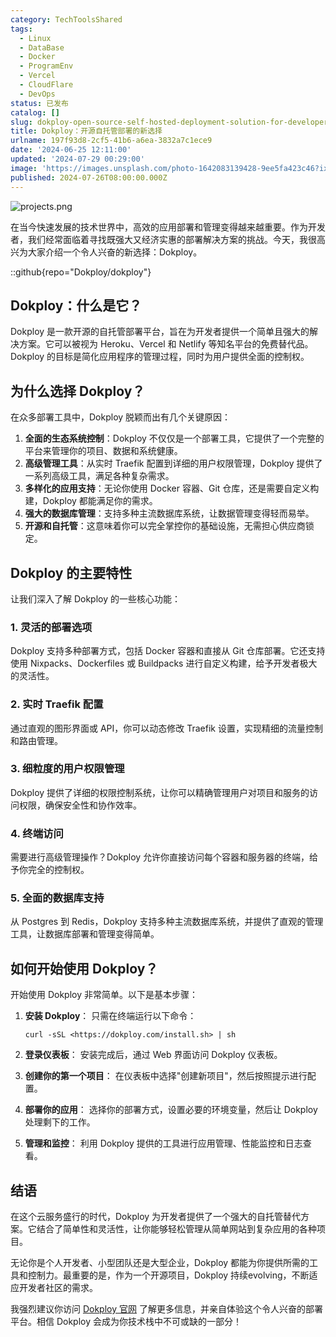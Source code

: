 ```yaml
---
category: TechToolsShared
tags:
  - Linux
  - DataBase
  - Docker
  - ProgramEnv
  - Vercel
  - CloudFlare
  - DevOps
status: 已发布
catalog: []
slug: dokploy-open-source-self-hosted-deployment-solution-for-developers
title: Dokploy：开源自托管部署的新选择
urlname: 197f93d8-2cf5-41b6-a6ea-3832a7c1ece9
date: '2024-06-25 12:11:00'
updated: '2024-07-29 00:29:00'
image: 'https://images.unsplash.com/photo-1642083139428-9ee5fa423c46?ixlib=rb-4.0.3&q=85&fm=jpg&crop=entropy&cs=srgb'
published: 2024-07-26T08:00:00.000Z
---
```


![projects.png](https://prod-files-secure.s3.us-west-2.amazonaws.com/5d24fe63-e567-4804-86f9-9fdc62e13082/adfdc1fe-2109-46ac-9ad4-f50e8631f20c/projects.png?X-Amz-Algorithm=AWS4-HMAC-SHA256&X-Amz-Content-Sha256=UNSIGNED-PAYLOAD&X-Amz-Credential=AKIAT73L2G45GO43JXI4%2F20241119%2Fus-west-2%2Fs3%2Faws4_request&X-Amz-Date=20241119T213359Z&X-Amz-Expires=3600&X-Amz-Signature=763196bd7772a2fff18233337a954323c44af7a4d9346d7def9013220945256c&X-Amz-SignedHeaders=host&x-id=GetObject)


在当今快速发展的技术世界中，高效的应用部署和管理变得越来越重要。作为开发者，我们经常面临着寻找既强大又经济实惠的部署解决方案的挑战。今天，我很高兴为大家介绍一个令人兴奋的新选择：Dokploy。


::github{repo="Dokploy/dokploy"}


## Dokploy：什么是它？


Dokploy 是一款开源的自托管部署平台，旨在为开发者提供一个简单且强大的解决方案。它可以被视为 Heroku、Vercel 和 Netlify 等知名平台的免费替代品。Dokploy 的目标是简化应用程序的管理过程，同时为用户提供全面的控制权。


## 为什么选择 Dokploy？


在众多部署工具中，Dokploy 脱颖而出有几个关键原因：

1. **全面的生态系统控制**：Dokploy 不仅仅是一个部署工具，它提供了一个完整的平台来管理你的项目、数据和系统健康。
2. **高级管理工具**：从实时 Traefik 配置到详细的用户权限管理，Dokploy 提供了一系列高级工具，满足各种复杂需求。
3. **多样化的应用支持**：无论你使用 Docker 容器、Git 仓库，还是需要自定义构建，Dokploy 都能满足你的需求。
4. **强大的数据库管理**：支持多种主流数据库系统，让数据管理变得轻而易举。
5. **开源和自托管**：这意味着你可以完全掌控你的基础设施，无需担心供应商锁定。

## Dokploy 的主要特性


让我们深入了解 Dokploy 的一些核心功能：


### 1. 灵活的部署选项


Dokploy 支持多种部署方式，包括 Docker 容器和直接从 Git 仓库部署。它还支持使用 Nixpacks、Dockerfiles 或 Buildpacks 进行自定义构建，给予开发者极大的灵活性。


### 2. 实时 Traefik 配置


通过直观的图形界面或 API，你可以动态修改 Traefik 设置，实现精细的流量控制和路由管理。


### 3. 细粒度的用户权限管理


Dokploy 提供了详细的权限控制系统，让你可以精确管理用户对项目和服务的访问权限，确保安全性和协作效率。


### 4. 终端访问


需要进行高级管理操作？Dokploy 允许你直接访问每个容器和服务器的终端，给予你完全的控制权。


### 5. 全面的数据库支持


从 Postgres 到 Redis，Dokploy 支持多种主流数据库系统，并提供了直观的管理工具，让数据库部署和管理变得简单。


## 如何开始使用 Dokploy？


开始使用 Dokploy 非常简单。以下是基本步骤：

1. **安装 Dokploy**：
只需在终端运行以下命令：

	```text
	curl -sSL <https://dokploy.com/install.sh> | sh
	```

2. **登录仪表板**：
安装完成后，通过 Web 界面访问 Dokploy 仪表板。
3. **创建你的第一个项目**：
在仪表板中选择"创建新项目"，然后按照提示进行配置。
4. **部署你的应用**：
选择你的部署方式，设置必要的环境变量，然后让 Dokploy 处理剩下的工作。
5. **管理和监控**：
利用 Dokploy 提供的工具进行应用管理、性能监控和日志查看。

## 结语


在这个云服务盛行的时代，Dokploy 为开发者提供了一个强大的自托管替代方案。它结合了简单性和灵活性，让你能够轻松管理从简单网站到复杂应用的各种项目。


无论你是个人开发者、小型团队还是大型企业，Dokploy 都能为你提供所需的工具和控制力。最重要的是，作为一个开源项目，Dokploy 持续evolving，不断适应开发者社区的需求。


我强烈建议你访问 [Dokploy 官网](https://dokploy.com/) 了解更多信息，并亲自体验这个令人兴奋的部署平台。相信 Dokploy 会成为你技术栈中不可或缺的一部分！


